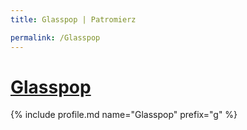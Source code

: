 ```yaml
---
title: Glasspop | Patromierz

permalink: /Glasspop
---
```


# [Glasspop](https://patronite.pl/Glasspop)

{% include profile.md name="Glasspop" prefix="g" %}
